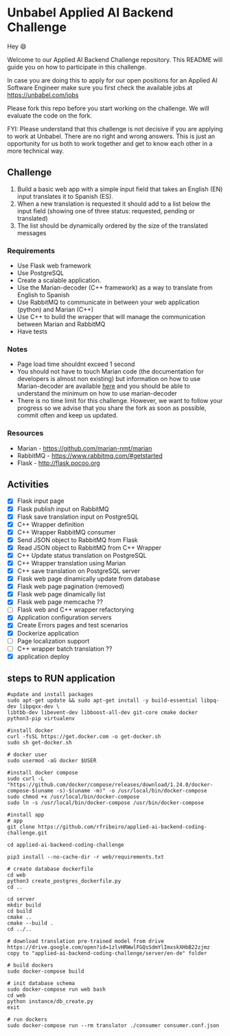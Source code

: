 # Unbabel Applied AI Backend Challenge

Hey 😄

Welcome to our Applied AI Backend Challenge repository. This README will guide you on how to participate in this challenge.

In case you are doing this to apply for our open positions for an Applied AI Software Engineer make sure you first check the available jobs at https://unbabel.com/jobs

Please fork this repo before you start working on the challenge. We will evaluate the code on the fork.

FYI: Please understand that this challenge is not decisive if you are applying to work at Unbabel. There are no right and wrong answers. This is just an opportunity for us both to work together and get to know each other in a more technical way.

## Challenge

1. Build a basic web app with a simple input field that takes an English (EN) input translates it to Spanish (ES).
2. When a new translation is requested it should add to a list below the input field (showing one of three status: requested, pending or translated)
3. The list should be dynamically ordered by the size of the translated messages

### Requirements

* Use Flask web framework
* Use PostgreSQL
* Create a scalable application.
* Use the Marian-decoder (C++ framework) as a way to translate from English to Spanish
* Use RabbitMQ to communicate in between your web application (python) and Marian (C++)
* Use C++ to build the wrapper that will manage the communication between Marian and RabbitMQ
* Have tests

### Notes

* Page load time shouldnt exceed 1 second
* You should not have to touch Marian code (the documentation for developers is almost non existing) but information on how to use Marian-decoder are available [here](https://github.com/marian-nmt/marian) and you should be able to understand the minimum on how to use marian-decoder
* There is no time limit for this challenge. However, we want to follow your progress so we advise that you share the fork as soon as possible, commit often and keep us updated. 


### Resources

* Marian - https://github.com/marian-nmt/marian
* RabbitMQ - https://www.rabbitmq.com/#getstarted
* Flask - http://flask.pocoo.org

## Activities

- [X] Flask input page
- [X] Flask publish input on RabbitMQ 
- [X] Flask save translation input on PostgreSQL 
- [X] C++ Wrapper definition
- [X] C++ Wrapper RabbitMQ consumer
- [X] Send JSON object to RabbitMQ from Flask 
- [X] Read JSON object to RabbitMQ from C++ Wrapper
- [X] C++ Update status translation on PostgreSQL
- [X] C++ Wrapper translation using Marian
- [X] C++ save translation on PostgreSQL server
- [X] Flask web page dinamically update from database
- [X] Flask web page pagination (removed)
- [X] Flask web page dinamically list
- [X] Flask web page memcache ??
- [ ] Flask web and C++ wrapper refactorying
- [X] Application configuration servers
- [X] Create Errors pages and test scenarios
- [X] Dockerize application
- [ ] Page localization support
- [ ] C++ wrapper batch translation ??
- [X] application deploy

## steps to RUN application
```
#update and install packages
sudo apt-get update && sudo apt-get install -y build-essential libpq-dev libpqxx-dev \
libtbb-dev libevent-dev libboost-all-dev git-core cmake docker python3-pip virtualenv

#install docker
curl -fsSL https://get.docker.com -o get-docker.sh
sudo sh get-docker.sh

# docker user 
sudo usermod -aG docker $USER

#install docker compose
sudo curl -L "https://github.com/docker/compose/releases/download/1.24.0/docker-compose-$(uname -s)-$(uname -m)" -o /usr/local/bin/docker-compose
sudo chmod +x /usr/local/bin/docker-compose
sudo ln -s /usr/local/bin/docker-compose /usr/bin/docker-compose

#install app
# app
git clone https://github.com/rfribeiro/applied-ai-backend-coding-challenge.git

cd applied-ai-backend-coding-challenge

pip3 install --no-cache-dir -r web/requirements.txt

# create database dockerfile
cd web
python3 create_postgres_dockerfile.py
cd ..

cd server
mkdir build
cd build
cmake ..
cmake --build .
cd ../..

# download translation pre-trained model from drive
https://drive.google.com/open?id=1zlvHRWwlFGQsSdmYlImxskXHbB22zjmz
copy to "applied-ai-backend-coding-challenge/server/en-de" folder

# build dockers
sudo docker-compose build

# init database schema
sudo docker-compose run web bash
cd web
python instance/db_create.py
exit

# run dockers
sudo docker-compose run --rm translator ./consumer consumer.conf.json
```

